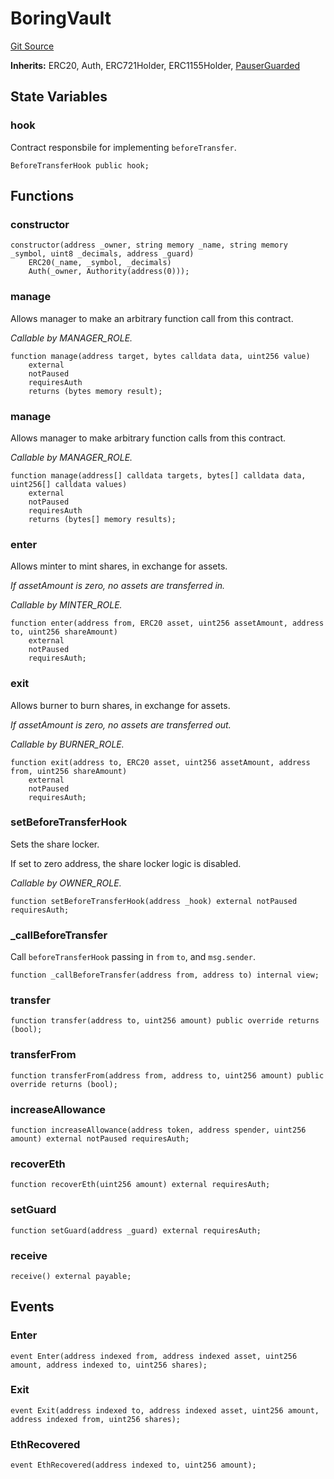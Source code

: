 # BoringVault
[Git Source](https://github.com/Level-Money/contracts/blob/dc473999128bb60d87e479b557f6971af65ff8db/src/v2/usd/BoringVault.sol)

**Inherits:**
ERC20, Auth, ERC721Holder, ERC1155Holder, [PauserGuarded](/src/v2/common/guard/PauserGuarded.sol/abstract.PauserGuarded.md)


## State Variables
### hook
Contract responsbile for implementing `beforeTransfer`.


```solidity
BeforeTransferHook public hook;
```


## Functions
### constructor


```solidity
constructor(address _owner, string memory _name, string memory _symbol, uint8 _decimals, address _guard)
    ERC20(_name, _symbol, _decimals)
    Auth(_owner, Authority(address(0)));
```

### manage

Allows manager to make an arbitrary function call from this contract.

*Callable by MANAGER_ROLE.*


```solidity
function manage(address target, bytes calldata data, uint256 value)
    external
    notPaused
    requiresAuth
    returns (bytes memory result);
```

### manage

Allows manager to make arbitrary function calls from this contract.

*Callable by MANAGER_ROLE.*


```solidity
function manage(address[] calldata targets, bytes[] calldata data, uint256[] calldata values)
    external
    notPaused
    requiresAuth
    returns (bytes[] memory results);
```

### enter

Allows minter to mint shares, in exchange for assets.

*If assetAmount is zero, no assets are transferred in.*

*Callable by MINTER_ROLE.*


```solidity
function enter(address from, ERC20 asset, uint256 assetAmount, address to, uint256 shareAmount)
    external
    notPaused
    requiresAuth;
```

### exit

Allows burner to burn shares, in exchange for assets.

*If assetAmount is zero, no assets are transferred out.*

*Callable by BURNER_ROLE.*


```solidity
function exit(address to, ERC20 asset, uint256 assetAmount, address from, uint256 shareAmount)
    external
    notPaused
    requiresAuth;
```

### setBeforeTransferHook

Sets the share locker.

If set to zero address, the share locker logic is disabled.

*Callable by OWNER_ROLE.*


```solidity
function setBeforeTransferHook(address _hook) external notPaused requiresAuth;
```

### _callBeforeTransfer

Call `beforeTransferHook` passing in `from` `to`, and `msg.sender`.


```solidity
function _callBeforeTransfer(address from, address to) internal view;
```

### transfer


```solidity
function transfer(address to, uint256 amount) public override returns (bool);
```

### transferFrom


```solidity
function transferFrom(address from, address to, uint256 amount) public override returns (bool);
```

### increaseAllowance


```solidity
function increaseAllowance(address token, address spender, uint256 amount) external notPaused requiresAuth;
```

### recoverEth


```solidity
function recoverEth(uint256 amount) external requiresAuth;
```

### setGuard


```solidity
function setGuard(address _guard) external requiresAuth;
```

### receive


```solidity
receive() external payable;
```

## Events
### Enter

```solidity
event Enter(address indexed from, address indexed asset, uint256 amount, address indexed to, uint256 shares);
```

### Exit

```solidity
event Exit(address indexed to, address indexed asset, uint256 amount, address indexed from, uint256 shares);
```

### EthRecovered

```solidity
event EthRecovered(address indexed to, uint256 amount);
```

